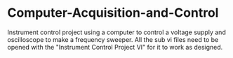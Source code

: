 # Computer-Acquisition-and-Control
Instrument control project using a computer to control a voltage supply and oscilloscope to make a frequency sweeper. All the sub vi files need to be opened with the "Instrument Control Project VI" for it to work as designed.
